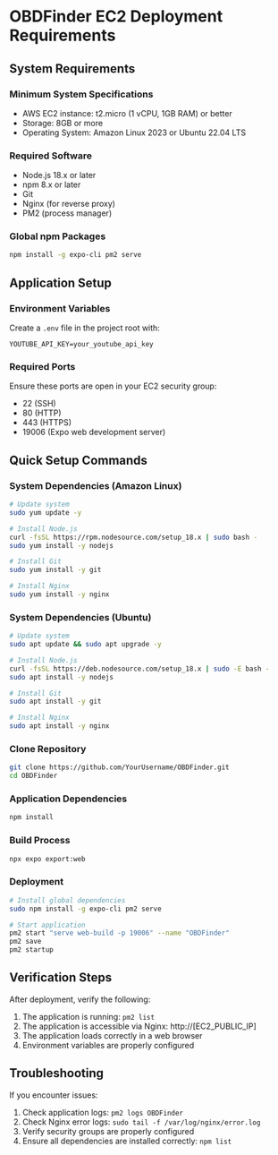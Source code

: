 # OBDFinder EC2 Deployment Requirements

## System Requirements

### Minimum System Specifications
- AWS EC2 instance: t2.micro (1 vCPU, 1GB RAM) or better
- Storage: 8GB or more
- Operating System: Amazon Linux 2023 or Ubuntu 22.04 LTS

### Required Software
- Node.js 18.x or later
- npm 8.x or later
- Git
- Nginx (for reverse proxy)
- PM2 (process manager)

### Global npm Packages
```bash
npm install -g expo-cli pm2 serve
```

## Application Setup

### Environment Variables
Create a `.env` file in the project root with:
```
YOUTUBE_API_KEY=your_youtube_api_key
```

### Required Ports
Ensure these ports are open in your EC2 security group:
- 22 (SSH)
- 80 (HTTP)
- 443 (HTTPS)
- 19006 (Expo web development server)

## Quick Setup Commands

### System Dependencies (Amazon Linux)
```bash
# Update system
sudo yum update -y

# Install Node.js
curl -fsSL https://rpm.nodesource.com/setup_18.x | sudo bash -
sudo yum install -y nodejs

# Install Git
sudo yum install -y git

# Install Nginx
sudo yum install -y nginx
```

### System Dependencies (Ubuntu)
```bash
# Update system
sudo apt update && sudo apt upgrade -y

# Install Node.js
curl -fsSL https://deb.nodesource.com/setup_18.x | sudo -E bash -
sudo apt install -y nodejs

# Install Git
sudo apt install -y git

# Install Nginx
sudo apt install -y nginx
```

### Clone Repository
```bash
git clone https://github.com/YourUsername/OBDFinder.git
cd OBDFinder
```

### Application Dependencies
```bash
npm install
```

### Build Process
```bash
npx expo export:web
```

### Deployment 
```bash
# Install global dependencies
sudo npm install -g expo-cli pm2 serve

# Start application
pm2 start "serve web-build -p 19006" --name "OBDFinder"
pm2 save
pm2 startup
```

## Verification Steps

After deployment, verify the following:

1. The application is running: `pm2 list`
2. The application is accessible via Nginx: http://[EC2_PUBLIC_IP]
3. The application loads correctly in a web browser
4. Environment variables are properly configured

## Troubleshooting

If you encounter issues:

1. Check application logs: `pm2 logs OBDFinder`
2. Check Nginx error logs: `sudo tail -f /var/log/nginx/error.log`
3. Verify security groups are properly configured
4. Ensure all dependencies are installed correctly: `npm list` 